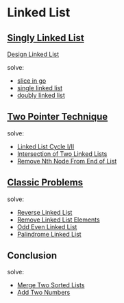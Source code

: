 # Linked List

## [Singly Linked List](https://leetcode.com/explore/learn/card/linked-list/209/singly-linked-list/1287/)

[Design Linked List](https://leetcode.com/explore/learn/card/linked-list/209/singly-linked-list/1290/)

solve:

* [slice in go](sll/ll1/ll1.go)
* [single linked list](sll/ll2/ll2.go)
* [doubly linked list](sll/ll3/ll3.go)

## [Two Pointer Technique](https://leetcode.com/explore/learn/card/linked-list/214/two-pointer-technique/1211/)

solve:

* [Linked List Cycle I/II](tpt/cycle.go)
* [Intersection of Two Linked Lists](tpt/intersect.go)
* [Remove Nth Node From End of List](tpt/remove.go)

## [Classic Problems](https://leetcode.com/explore/learn/card/linked-list/219/classic-problems/1204/)

solve:

* [Reverse Linked List](cp/reverse.go)
* [Remove Linked List Elements](cp/remove.go)
* [Odd Even Linked List](cp/oddeven.go)
* [Palindrome Linked List](cp/palindrome.go)

## Conclusion

solve:

* [Merge Two Sorted Lists](cp/merge.go)
* [Add Two Numbers](cp/add.go)